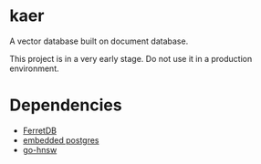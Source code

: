 # kaer
A vector database built on document database.

This project is in a very early stage. Do not use it in a production environment.

# Dependencies
* [FerretDB](https://github.com/FerretDB/FerretDB)
* [embedded postgres](https://github.com/fergusstrange/embedded-postgres)
* [go-hnsw](https://github.com/Bithack/go-hnsw)
